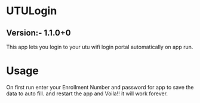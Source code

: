 # UTULogin

## Version:- 1.1.0+0

This app lets you login to your utu wifi login portal automatically on app run.

# Usage

On first run enter your Enrollment Number and password for app to save the data to auto fill.
and restart the app and Voila!! it will work forever.

